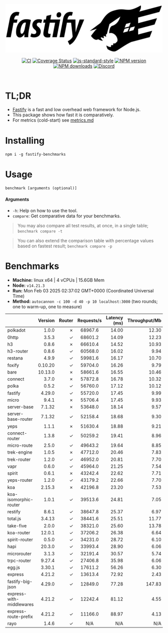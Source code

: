 <div align="center">
  <img src="https://github.com/fastify/graphics/raw/HEAD/fastify-landscape-outlined.svg" width="650" height="auto"/>
</div>

<div align="center">

[![CI](https://github.com/fastify/fastify/workflows/ci/badge.svg)](https://github.com/fastify/fastify/actions/workflows/ci.yml)
[![Coverage Status](https://coveralls.io/repos/github/fastify/fastify/badge.svg?branch=master)](https://coveralls.io/github/fastify/fastify?branch=master)
[![js-standard-style](https://img.shields.io/badge/code%20style-standard-brightgreen.svg?style=flat)](http://standardjs.com/)
[![NPM version](https://img.shields.io/npm/v/fastify.svg?style=flat)](https://www.npmjs.com/package/fastify)
[![NPM downloads](https://img.shields.io/npm/dm/fastify.svg?style=flat)](https://www.npmjs.com/package/fastify) [![Discord](https://img.shields.io/discord/725613461949906985)](https://discord.gg/fastify)

</div>
<br />

# TL;DR

* [Fastify](https://github.com/fastify/fastify) is a fast and low overhead web framework for Node.js.
* This package shows how fast it is comparatively.
* For metrics (cold-start) see [metrics.md](./METRICS.md)

# Installing

```
npm i -g fastify-benchmarks
```

# Usage

```
benchmark [arguments (optional)]
```

#### Arguments

* `-h`: Help on how to use the tool.
* `compare`: Get comparative data for your benchmarks.

> You may also compare all test results, at once, in a single table; `benchmark compare -t`

> You can also extend the comparison table with percentage values based on fastest result; `benchmark compare -p`
# Benchmarks

* __Machine:__ linux x64 | 4 vCPUs | 15.6GB Mem
* __Node:__ `v14.21.3`
* __Run:__ Mon Feb 03 2025 02:37:02 GMT+0000 (Coordinated Universal Time)
* __Method:__ `autocannon -c 100 -d 40 -p 10 localhost:3000` (two rounds; one to warm-up, one to measure)

|                          | Version | Router | Requests/s | Latency (ms) | Throughput/Mb |
| :--                      | --:     | --:    | :-:        | --:          | --:           |
| polkadot                 | 1.0.0   | ✗      | 68967.6    | 14.00        | 12.30         |
| 0http                    | 3.5.3   | ✓      | 68601.2    | 14.09        | 12.23         |
| h3                       | 0.8.6   | ✗      | 66610.4    | 14.52        | 10.93         |
| h3-router                | 0.8.6   | ✓      | 60568.0    | 16.02        | 9.94          |
| restana                  | 4.9.9   | ✓      | 59981.6    | 16.17        | 10.70         |
| foxify                   | 0.10.20 | ✓      | 59704.0    | 16.26        | 9.79          |
| bare                     | 10.13.0 | ✗      | 58661.6    | 16.55        | 10.46         |
| connect                  | 3.7.0   | ✗      | 57872.8    | 16.78        | 10.32         |
| polka                    | 0.5.2   | ✓      | 56760.0    | 17.12        | 10.12         |
| fastify                  | 4.29.0  | ✓      | 55720.0    | 17.45        | 9.99          |
| micro                    | 9.4.1   | ✗      | 55706.4    | 17.45        | 9.93          |
| server-base              | 7.1.32  | ✗      | 53648.0    | 18.14        | 9.57          |
| server-base-router       | 7.1.32  | ✓      | 52158.4    | 18.68        | 9.30          |
| yeps                     | 1.1.1   | ✗      | 51630.4    | 18.88        | 9.21          |
| connect-router           | 1.3.8   | ✓      | 50259.2    | 19.41        | 8.96          |
| micro-route              | 2.5.0   | ✓      | 49643.2    | 19.64        | 8.85          |
| trek-engine              | 1.0.5   | ✗      | 47712.0    | 20.46        | 7.83          |
| trek-router              | 1.2.0   | ✓      | 46952.0    | 20.81        | 7.70          |
| vapr                     | 0.6.0   | ✓      | 45964.0    | 21.25        | 7.54          |
| spirit                   | 0.6.1   | ✗      | 43242.4    | 22.62        | 7.71          |
| yeps-router              | 1.2.0   | ✓      | 43179.2    | 22.66        | 7.70          |
| koa                      | 2.15.3  | ✗      | 42196.8    | 23.20        | 7.53          |
| koa-isomorphic-router    | 1.0.1   | ✓      | 39513.6    | 24.81        | 7.05          |
| restify                  | 8.6.1   | ✓      | 38647.8    | 25.37        | 6.97          |
| total.js                 | 3.4.13  | ✓      | 38441.6    | 25.51        | 11.77         |
| take-five                | 2.0.0   | ✓      | 38321.0    | 25.60        | 13.78         |
| koa-router               | 12.0.1  | ✓      | 37206.2    | 26.38        | 6.64          |
| spirit-router            | 0.5.0   | ✓      | 34231.0    | 28.72        | 6.10          |
| hapi                     | 20.3.0  | ✓      | 33993.4    | 28.90        | 6.06          |
| microrouter              | 3.1.3   | ✓      | 32191.4    | 30.57        | 5.74          |
| trpc-router              | 9.27.4  | ✓      | 27406.8    | 35.98        | 6.06          |
| egg.js                   | 3.30.1  | ✓      | 17611.2    | 56.26        | 6.30          |
| express                  | 4.21.2  | ✓      | 13613.4    | 72.92        | 2.43          |
| fastify-big-json         | 4.29.0  | ✓      | 12849.0    | 77.28        | 147.83        |
| express-with-middlewares | 4.21.2  | ✓      | 12242.4    | 81.12        | 4.55          |
| express-route-prefix     | 4.21.2  | ✓      | 11166.0    | 88.97        | 4.13          |
| rayo                     | 1.4.6   | ✓      | N/A        | N/A          | N/A           |
